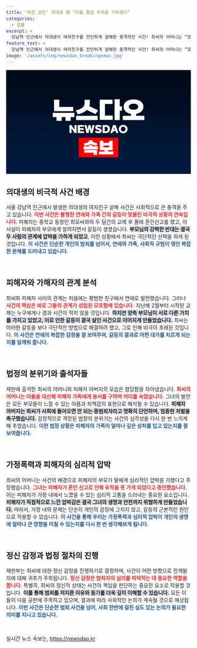 ```yaml
---
title: ‘여친 살인’ 의대생 母 “아들 졸업 두려움 가득했다”
categories:
  - 법률
excerpt: >
  강남역 인근에서 의대생이 여자친구를 잔인하게 살해한 충격적인 사건! 최씨의 어머니는 “모두 내 잘못”이라며 눈물의 진술을 남겼고, 피해자 아버지는 그에게 엄벌을 호소했습니다. 진실과 복수의 소용돌이 속에서 재판의 향방은 어떻게 될까요?
feature_text: >
  강남역 인근에서 의대생이 여자친구를 잔인하게 살해한 충격적인 사건! 최씨의 어머니는 “모두 내 잘못”이라며 눈물의 진술을 남겼고, 피해자 아버지는 그에게 엄벌을 호소했습니다. 진실과 복수의 소용돌이 속에서 재판의 향방은 어떻게 될까요?
image: '/assets/img/newsdao_breakingnews.jpg'
---
```


<p><img src="/assets/img/newsdao_breakingnews.jpg" alt="koreaapp 속보" /></p>

<h2 data-ke-size="size26">의대생의 비극적 사건 배경</h2>

<p data-ke-size="size16">서울 강남역 인근에서 발생한 의대생의 여자친구 살해 사건은 사회적으로 큰 충격을 주고 있습니다. <b><span style="color: #ee2323;">이번 사건은 불행한 연애와 가족 간의 갈등이 맞물린 비극적 상황의 연속입니다.</span></b> 피해자는 중학교 동창인 최모씨와의 두 달간의 교제 후 몰래 혼인신고를 했고, 이 사실이 피해자의 부모에게 알려지면서 갈등이 생겼습니다. <b><span style="background-color: #21538527;">부모님의 강력한 반대는 결국 두 사람의 관계에 압박을 가하게 되었고</span></b>, 이런 상황에서 최씨는 극단적인 선택을 하게 된 것입니다. <b><span style="color: #1a5490;">이 사건은 단순한 개인의 범죄를 넘어서, 연애와 가족, 사회적 규범이 엮인 복잡한 문제를 드러내고 있습니다.</span></b></p>

<p data-ke-size="size16">&nbsp;</p>

<h2 data-ke-size="size26">피해자와 가해자의 관계 분석</h2>

<p data-ke-size="size16">최씨와 피해자 사이의 관계는 처음에는 평범한 친구에서 연애로 발전했습니다. 그러나 <b><span style="color: #ee2323;">사건의 핵심은 바로 그들의 관계가 성립된 모호함에 있습니다.</span></b> 지난해 2월부터 시작된 교제는 누구에게나 경과 시간이 적지 않을 것입니다. <b><span style="background-color: #21538527;">하지만 양측 부모님이 서로 다른 가치를 가지고 있었고, 이로 인한 갈등이 결국 살인 사건으로 이어지게 만들었습니다.</span></b> 최씨는 이러한 갈등을 보다 극단적인 방법으로 해결하려 했고, 그로 인해 비극이 초래된 것입니다. <b><span style="color: #1a5490;">이 사건은 연애의 복잡한 감정을 잘 보여주며, 갈등의 결과로 어떤 대가를 치르게 되는지를 일깨워 줍니다.</span></b></p>

<p data-ke-size="size16">&nbsp;</p>

<h2 data-ke-size="size26">법정의 분위기와 출석자들</h2>

<p data-ke-size="size16">재판에 출석한 최씨의 어머니와 피해자 아버지의 모습은 참담함을 자아냈습니다. <b><span style="color: #ee2323;">최씨의 어머니는 아들을 대신해 피해자 가족에게 용서를 구하며 머리를 숙였습니다.</span></b> 그녀의 발언은 모든 부모들이 느낄 수 있는 아픔과 죄책감의 표현으로 해석될 수 있습니다. <b><span style="background-color: #21538527;">피해자 아버지는 최씨가 사회에 돌아오면 안 되는 중범죄자라고 명확히 단언하며, 엄중한 처벌을 촉구했습니다.</span></b> 감정적으로 격앙된 법정의 분위기는 사건의 심각성을 다시 한 번 느끼게 해 주었습니다. <b><span style="color: #1a5490;">이런 법정 상황은 피해자의 가족이 얼마나 깊은 상처를 입고 있는지를 잘 보여줍니다.</span></b></p>

<p data-ke-size="size16">&nbsp;</p>

<h2 data-ke-size="size26">가정폭력과 피해자의 심리적 압박</h2>

<p data-ke-size="size16">최씨의 어머니는 사건의 배경으로 피해자의 부모가 딸에게 심리적인 압박을 가했다고 주장했습니다. <b><span style="color: #ee2323;">그녀는 피해자가 혼인 신고로 인해 유학을 못 가게 되었다고 증언했습니다.</span></b> 이는 피해자가 가정 내에서 느꼈을 수 있는 심리적 고통을 드러내는 중요한 요소입니다. <b><span style="background-color: #21538527;">피해자가 직접적으로 느낀 압박감은 결국 그녀의 생명과 안전까지 위협하게 만들었습니다.</span></b> 따라서, 가정 내의 문제는 단순히 개인의 감정에 그치지 않고, 갈등의 근본적인 원인으로 작용할 수 있습니다. <b><span style="color: #1a5490;">이 사건을 통해 우리는 가정폭력과 심리적 압박이 개인의 생명에 얼마나 큰 영향을 미칠 수 있는지를 다시 한 번 생각해보게 됩니다.</span></b></p>

<p data-ke-size="size16">&nbsp;</p>

<h2 data-ke-size="size26">정신 감정과 법정 절차의 진행</h2>

<p data-ke-size="size16">재판부는 최씨에 대한 정신 감정을 진행하기로 결정하며, 사건이 어떤 방향으로 전개될지에 대해 귀추가 주목됩니다. <b><span style="color: #ee2323;">정신 감정은 범죄자의 심리를 파악하는 데 중요한 역할을 합니다.</span></b> 특별히, 최씨의 정신적 상태는 사건의 책임을 판단하는 중요한 요소로 작용할 것입니다. <b><span style="background-color: #21538527;">이를 통해 범죄를 저지른 이유와 동기를 더욱 깊이 이해할 수 있습니다.</span></b> 모든 이들이 다음 공판에 주목하고 있으며, 결과에 따라 사회적인 논의가 계속될 것으로 예상됩니다. <b><span style="color: #1a5490;">이번 사건은 단순한 범죄 사건을 넘어, 사회 전반에 걸친 심도 있는 논의가 필요한 의미를 지니고 있습니다.</span></b></p>

<p data-ke-size="size16">&nbsp;</p>
실시간 뉴스 속보는, <a href="https://newsdao.kr" rel="dofollow">https://newsdao.kr</a>


